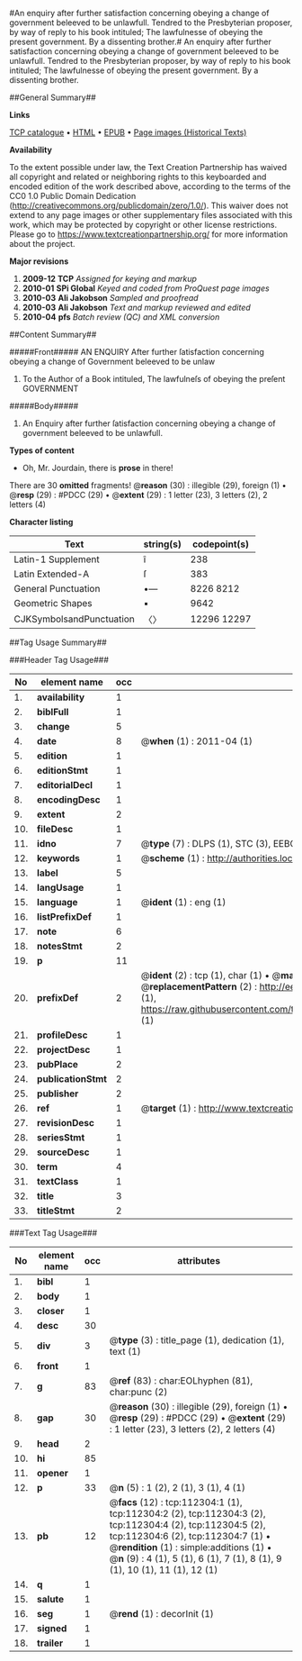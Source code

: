 #An enquiry after further satisfaction concerning obeying a change of government beleeved to be unlawfull. Tendred to the Presbyterian proposer, by way of reply to his book intituled; The lawfulnesse of obeying the present government. By a dissenting brother.#
An enquiry after further satisfaction concerning obeying a change of government beleeved to be unlawfull. Tendred to the Presbyterian proposer, by way of reply to his book intituled; The lawfulnesse of obeying the present government. By a dissenting brother.

##General Summary##

**Links**

[TCP catalogue](http://www.ota.ox.ac.uk/tcp/)  • 
[HTML](http://tei.it.ox.ac.uk/tcp/Texts-HTML/free/A87/A87272.html)  • 
[EPUB](http://tei.it.ox.ac.uk/tcp/Texts-EPUB/free/A87/A87272.epub) • 
[Page images (Historical Texts)](https://historicaltexts.jisc.ac.uk/eebo-99860190e)

**Availability**

To the extent possible under law, the Text Creation Partnership has waived all copyright and related or neighboring rights to this keyboarded and encoded edition of the work described above, according to the terms of the CC0 1.0 Public Domain Dedication (http://creativecommons.org/publicdomain/zero/1.0/). This waiver does not extend to any page images or other supplementary files associated with this work, which may be protected by copyright or other license restrictions. Please go to https://www.textcreationpartnership.org/ for more information about the project.

**Major revisions**

1. __2009-12__ __TCP__ *Assigned for keying and markup*
1. __2010-01__ __SPi Global__ *Keyed and coded from ProQuest page images*
1. __2010-03__ __Ali Jakobson__ *Sampled and proofread*
1. __2010-03__ __Ali Jakobson__ *Text and markup reviewed and edited*
1. __2010-04__ __pfs__ *Batch review (QC) and XML conversion*

##Content Summary##

#####Front#####
AN ENQUIRY After further ſatisfaction concerning obeying a change of Government beleeved to be unlaw
1. To the Author of a Book intituled, The lawfulneſs of obeying the preſent GOVERNMENT

#####Body#####

1. An Enquiry after further ſatisfaction concerning obeying a change of government beleeved to be unlawfull.

**Types of content**

  * Oh, Mr. Jourdain, there is **prose** in there!

There are 30 **omitted** fragments! 
 @__reason__ (30) : illegible (29), foreign (1)  •  @__resp__ (29) : #PDCC (29)  •  @__extent__ (29) : 1 letter (23), 3 letters (2), 2 letters (4)

**Character listing**


|Text|string(s)|codepoint(s)|
|---|---|---|
|Latin-1 Supplement|î|238|
|Latin Extended-A|ſ|383|
|General Punctuation|•—|8226 8212|
|Geometric Shapes|▪|9642|
|CJKSymbolsandPunctuation|〈〉|12296 12297|

##Tag Usage Summary##

###Header Tag Usage###

|No|element name|occ|attributes|
|---|---|---|---|
|1.|__availability__|1||
|2.|__biblFull__|1||
|3.|__change__|5||
|4.|__date__|8| @__when__ (1) : 2011-04 (1)|
|5.|__edition__|1||
|6.|__editionStmt__|1||
|7.|__editorialDecl__|1||
|8.|__encodingDesc__|1||
|9.|__extent__|2||
|10.|__fileDesc__|1||
|11.|__idno__|7| @__type__ (7) : DLPS (1), STC (3), EEBO-CITATION (1), PROQUEST (1), VID (1)|
|12.|__keywords__|1| @__scheme__ (1) : http://authorities.loc.gov/ (1)|
|13.|__label__|5||
|14.|__langUsage__|1||
|15.|__language__|1| @__ident__ (1) : eng (1)|
|16.|__listPrefixDef__|1||
|17.|__note__|6||
|18.|__notesStmt__|2||
|19.|__p__|11||
|20.|__prefixDef__|2| @__ident__ (2) : tcp (1), char (1)  •  @__matchPattern__ (2) : ([0-9\-]+):([0-9IVX]+) (1), (.+) (1)  •  @__replacementPattern__ (2) : http://eebo.chadwyck.com/downloadtiff?vid=$1&page=$2 (1), https://raw.githubusercontent.com/textcreationpartnership/Texts/master/tcpchars.xml#$1 (1)|
|21.|__profileDesc__|1||
|22.|__projectDesc__|1||
|23.|__pubPlace__|2||
|24.|__publicationStmt__|2||
|25.|__publisher__|2||
|26.|__ref__|1| @__target__ (1) : http://www.textcreationpartnership.org/docs/. (1)|
|27.|__revisionDesc__|1||
|28.|__seriesStmt__|1||
|29.|__sourceDesc__|1||
|30.|__term__|4||
|31.|__textClass__|1||
|32.|__title__|3||
|33.|__titleStmt__|2||


###Text Tag Usage###

|No|element name|occ|attributes|
|---|---|---|---|
|1.|__bibl__|1||
|2.|__body__|1||
|3.|__closer__|1||
|4.|__desc__|30||
|5.|__div__|3| @__type__ (3) : title_page (1), dedication (1), text (1)|
|6.|__front__|1||
|7.|__g__|83| @__ref__ (83) : char:EOLhyphen (81), char:punc (2)|
|8.|__gap__|30| @__reason__ (30) : illegible (29), foreign (1)  •  @__resp__ (29) : #PDCC (29)  •  @__extent__ (29) : 1 letter (23), 3 letters (2), 2 letters (4)|
|9.|__head__|2||
|10.|__hi__|85||
|11.|__opener__|1||
|12.|__p__|33| @__n__ (5) : 1 (2), 2 (1), 3 (1), 4 (1)|
|13.|__pb__|12| @__facs__ (12) : tcp:112304:1 (1), tcp:112304:2 (2), tcp:112304:3 (2), tcp:112304:4 (2), tcp:112304:5 (2), tcp:112304:6 (2), tcp:112304:7 (1)  •  @__rendition__ (1) : simple:additions (1)  •  @__n__ (9) : 4 (1), 5 (1), 6 (1), 7 (1), 8 (1), 9 (1), 10 (1), 11 (1), 12 (1)|
|14.|__q__|1||
|15.|__salute__|1||
|16.|__seg__|1| @__rend__ (1) : decorInit (1)|
|17.|__signed__|1||
|18.|__trailer__|1||
